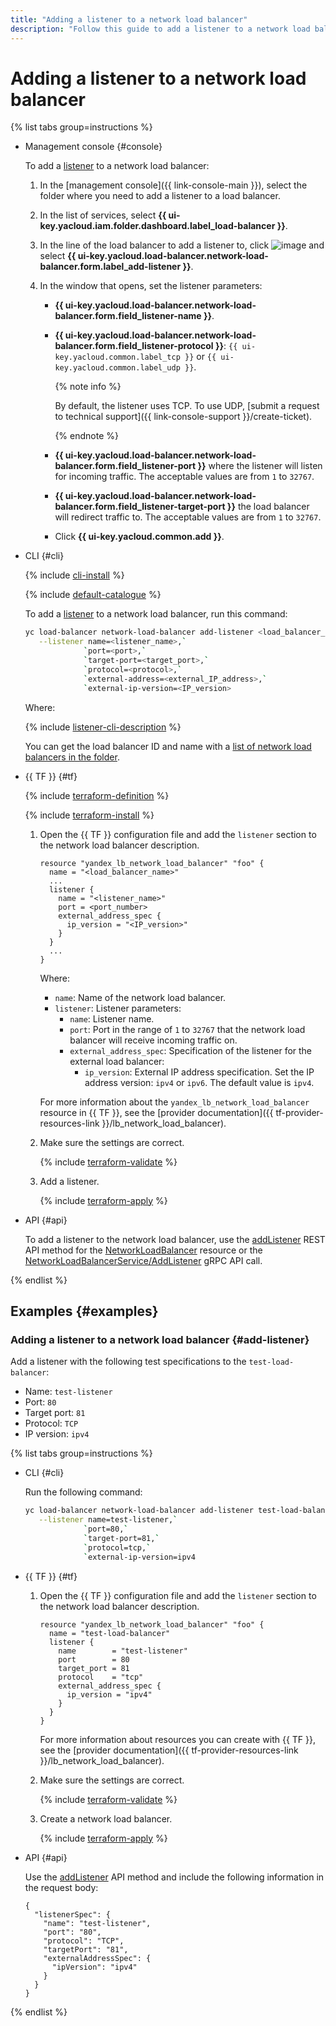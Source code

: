 ```yaml
---
title: "Adding a listener to a network load balancer"
description: "Follow this guide to add a listener to a network load balancer."
---
```


# Adding a listener to a network load balancer

{% list tabs group=instructions %}

- Management console {#console}

   To add a [listener](../concepts/listener.md) to a network load balancer:

   1. In the [management console]({{ link-console-main }}), select the folder where you need to add a listener to a load balancer.
   1. In the list of services, select **{{ ui-key.yacloud.iam.folder.dashboard.label_load-balancer }}**.
   1. In the line of the load balancer to add a listener to, click ![image](../../_assets/console-icons/ellipsis.svg) and select **{{ ui-key.yacloud.load-balancer.network-load-balancer.form.label_add-listener }}**.
   1. In the window that opens, set the listener parameters:

      * **{{ ui-key.yacloud.load-balancer.network-load-balancer.form.field_listener-name }}**.
      * **{{ ui-key.yacloud.load-balancer.network-load-balancer.form.field_listener-protocol }}**: `{{ ui-key.yacloud.common.label_tcp }}` or `{{ ui-key.yacloud.common.label_udp }}`.

         {% note info %}

         By default, the listener uses TCP. To use UDP, [submit a request to technical support]({{ link-console-support }}/create-ticket).

         {% endnote %}

      * **{{ ui-key.yacloud.load-balancer.network-load-balancer.form.field_listener-port }}** where the listener will listen for incoming traffic. The acceptable values are from `1` to `32767`.
      * **{{ ui-key.yacloud.load-balancer.network-load-balancer.form.field_listener-target-port }}** the load balancer will redirect traffic to. The acceptable values are from `1` to `32767`.
      * Click **{{ ui-key.yacloud.common.add }}**.

- CLI {#cli}

   {% include [cli-install](../../_includes/cli-install.md) %}

   {% include [default-catalogue](../../_includes/default-catalogue.md) %}

   To add a [listener](../concepts/listener.md) to a network load balancer, run this command:

   ```bash
   yc load-balancer network-load-balancer add-listener <load_balancer_name_or_ID> \
      --listener name=<listener_name>,`
                `port=<port>,`
                `target-port=<target_port>,`
                `protocol=<protocol>,`
                `external-address=<external_IP_address>,`
                `external-ip-version=<IP_version>
   ```

   Where:

   {% include [listener-cli-description](../../_includes/network-load-balancer/listener-cli-description.md) %}

   You can get the load balancer ID and name with a [list of network load balancers in the folder](load-balancer-list.md#list).

- {{ TF }} {#tf}

   {% include [terraform-definition](../../_tutorials/terraform-definition.md) %}

   {% include [terraform-install](../../_includes/terraform-install.md) %}

   1. Open the {{ TF }} configuration file and add the `listener` section to the network load balancer description.

      ```hcl
      resource "yandex_lb_network_load_balancer" "foo" {
        name = "<load_balancer_name>"
        ...
        listener {
          name = "<listener_name>"
          port = <port_number>
          external_address_spec {
            ip_version = "<IP_version>"
          }
        }
        ...
      }
      ```

      Where:

      * `name`: Name of the network load balancer.
      * `listener`: Listener parameters:
         * `name`: Listener name.
         * `port`: Port in the range of `1` to `32767` that the network load balancer will receive incoming traffic on.
         * `external_address_spec`: Specification of the listener for the external load balancer:
            * `ip_version`: External IP address specification. Set the IP address version: `ipv4` or `ipv6`. The default value is `ipv4`.

      For more information about the `yandex_lb_network_load_balancer` resource in {{ TF }}, see the [provider documentation]({{ tf-provider-resources-link }}/lb_network_load_balancer).

   1. Make sure the settings are correct.

      {% include [terraform-validate](../../_includes/mdb/terraform/validate.md) %}

   1. Add a listener.

      {% include [terraform-apply](../../_includes/mdb/terraform/apply.md) %}

- API {#api}

   To add a listener to the network load balancer, use the [addListener](../api-ref/NetworkLoadBalancer/addListener.md) REST API method for the [NetworkLoadBalancer](../api-ref/NetworkLoadBalancer/index.md) resource or the [NetworkLoadBalancerService/AddListener](../api-ref/grpc/network_load_balancer_service.md#AddListener) gRPC API call.

{% endlist %}

## Examples {#examples}

### Adding a listener to a network load balancer {#add-listener}

Add a listener with the following test specifications to the `test-load-balancer`:

* Name: `test-listener`
* Port: `80`
* Target port: `81`
* Protocol: `TCP`
* IP version: `ipv4`

{% list tabs group=instructions %}

- CLI {#cli}

   Run the following command:

   ```bash
   yc load-balancer network-load-balancer add-listener test-load-balancer \
      --listener name=test-listener,`
                `port=80,`
                `target-port=81,`
                `protocol=tcp,`
                `external-ip-version=ipv4
   ```

- {{ TF }} {#tf}

   1. Open the {{ TF }} configuration file and add the `listener` section to the network load balancer description.

      ```hcl
      resource "yandex_lb_network_load_balancer" "foo" {
        name = "test-load-balancer"
        listener {
          name        = "test-listener"
          port        = 80
          target_port = 81
          protocol    = "tcp"
          external_address_spec {
            ip_version = "ipv4"
          }
        }
      }
      ```

      For more information about resources you can create with {{ TF }}, see the [provider documentation]({{ tf-provider-resources-link }}/lb_network_load_balancer).

   1. Make sure the settings are correct.

      {% include [terraform-validate](../../_includes/mdb/terraform/validate.md) %}

   1. Create a network load balancer.

      {% include [terraform-apply](../../_includes/mdb/terraform/apply.md) %}

- API {#api}

   Use the [addListener](../api-ref/NetworkLoadBalancer/addListener.md) API method and include the following information in the request body:

   ```api
   {
     "listenerSpec": {
       "name": "test-listener",
       "port": "80",
       "protocol": "TCP",
       "targetPort": "81",
       "externalAddressSpec": {
         "ipVersion": "ipv4"
       }
     }
   }
   ```

{% endlist %}
